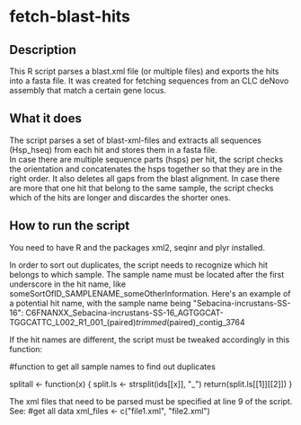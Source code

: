 # fetch-blast-hits
## Description
This R script parses a blast.xml file (or multiple files) and exports the hits into a fasta file. It was created for fetching sequences from an CLC deNovo assembly that match a certain gene locus.

## What it does
The script parses a set of blast-xml-files and extracts all sequences (Hsp_hseq) from each hit and stores them in a fasta file.  
In case there are multiple sequence parts (hsps) per hit, the script checks the orientation and concatenates the hsps together so that they are in the right order. It also deletes all gaps from the blast alignment.
In case there are more that one hit that belong to the same sample, the script checks which of the hits are longer and discardes the shorter ones.

## How to run the script
You need to have R and the packages xml2, seqinr and plyr installed.

In order to sort out duplicates, the script needs to recognize which hit belongs to which sample. The sample name must be located after the first underscore in the hit name, like someSortOfID_SAMPLENAME_someOtherInformation.
Here's an example of a potential hit name, with the sample name being "Sebacina-incrustans-SS-16":
C6FNANXX_Sebacina-incrustans-SS-16_AGTGGCAT-TGGCATTC_L002_R1_001_(paired)_trimmed_(paired)_contig_3764

If the hit names are different, the script must be tweaked accordingly in this function:

  #function to get all sample names to find out duplicates
  
  splitall <- function(x) {
    split.ls <- strsplit(ids[[x]], "_")
    return(split.ls[[1]][[2]])
  }
  
The xml files that need to be parsed must be specified at line 9 of the script. See:
  #get all data
  xml_files <- c("file1.xml", "file2.xml")
